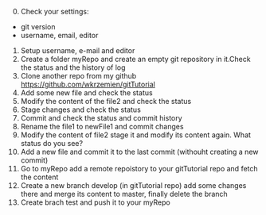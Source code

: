 0. Check your settings:
 * git version
 * username, email, editor

1. Setup username, e-mail and editor
2. Create a folder myRepo and create an empty git repository in it.Check the status and the history of log
3. Clone another repo from my github  https://github.com/wkrzemien/gitTutorial
4. Add some new file and check the status  
5. Modify the content of the file2 and check the status  
6. Stage changes and check the status  
7. Commit and check the status and commit history  
8. Rename the file1 to newFile1 and commit changes
9. Modify the content of file2 stage it and modify its content again. What status do you see? 
10. Add a new file and commit it to the last commit (withouht creating a new commit)  
11. Go to myRepo add a remote repoistory to your  gitTutorial repo and fetch the content 
12. Create a new branch develop (in gitTutorial repo) add some changes there and merge its content to master, finally delete the branch  
13. Create brach test and push it to your myRepo

